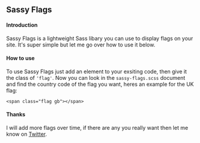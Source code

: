 ## Sassy Flags

#### Introduction
Sassy Flags is a lightweight Sass libary you can use to display flags on your site. It's super simple but let me go over how to use it below.

#### How to use
To use Sassy Flags just add an element to your exsiting code, then give it the class of `'flag'`. Now you can look in the `sassy-flags.scss` document and find the country code of the flag you want, heres an example for the UK flag:
```
<span class="flag gb"></span>
```

#### Thanks
I will add more flags over time, if there are any you really want then let me know on [Twitter](http://www.twitter.com/_dthms).

